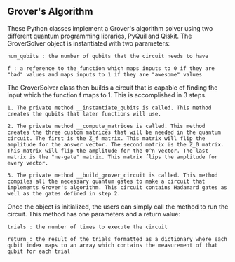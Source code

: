## Grover's Algorithm

These Python classes implement a Grover's algorithm solver using two different quantum programming libraries, PyQuil and Qiskit. The GroverSolver
object is instantiated with two parameters:

    num_qubits : the number of qubits that the circuit needs to have

    f : a reference to the function which maps inputs to 0 if they are "bad" values and maps inputs to 1 if they are "awesome" values

The GroverSolver class then builds a circuit that is capable of finding the
input which the function f maps to 1. This is accomplished in 3 steps.

    1. The private method __instantiate_qubits is called. This method creates the qubits that later functions will use.

    2. The private method __compute_matrices is called. This method creates the three custom matrices that will be needed in the quantum circuit. The first is the Z_f matrix. This matrix will flip the amplitude for the answer vector. The second matrix is the Z_0 matrix. This matrix will flip the amplitude for the 0^n vector. The last matrix is the "ne-gate" matrix. This matrix flips the amplitude for every vector.

    3. The private method __build_grover_circuit is called. This method compiles all the necessary quantum gates to make a circuit that implements Grover's algorithm. This circuit contains Hadamard gates as well as the gates defined in step 2.

Once the object is initialized, the users can simply call the method to run the
circuit. This method has one parameters and a return value:

    trials : the number of times to execute the circuit

    return : the result of the trials formatted as a dictionary where each qubit index maps to an array which contains the measurement of that qubit for each trial
